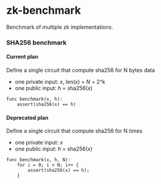# zk-benchmark
Benchmark of multiple zk implementations.


### SHA256 benchmark

#### Current plan
Define a single circuit that compute sha256 for N bytes data
- one private input: _x_, len(_x_) = _N_ = 2^k
- one public input: _h_ = sha256(_x_)

```
func benchmark(x, h):
    assert(sha256(x) == h)
```

#### Deprecated plan
Define a single circuit that compute sha256 for N times
- one private input: _x_
- one public input: _h_ = sha256(_x_)

```
func benchmark(x, h, N):
    for i = 0; i < N; i++ {
        assert(sha256(x) == h);
    }
```